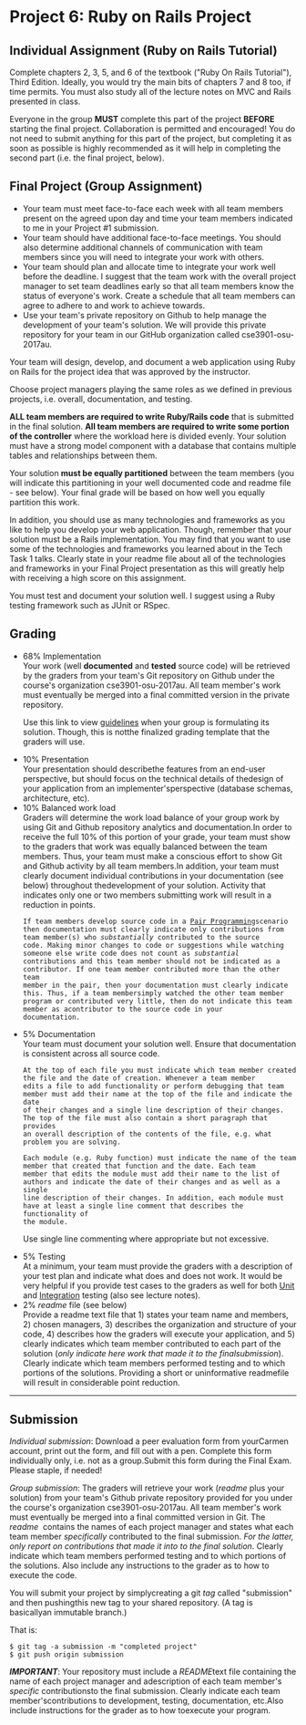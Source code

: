 # Project 6: Ruby on Rails Project

## Individual Assignment (Ruby on Rails Tutorial)

Complete chapters 2, 3, 5, and 6 of the textbook ("Ruby On Rails Tutorial"), Third Edition. Ideally, you would try the main bits of chapters 7 and 8 too, if time permits. You must also study all of the lecture notes on MVC and Rails presented in class.

Everyone in the group **MUST** complete this part of the project **BEFORE** starting the final project. Collaboration is permitted and encouraged! You do not need to submit anything for this part of the project, but completing it as soon as possible is highly recommended as it will help in completing the second part (i.e. the final project, below).

## Final Project (Group Assignment)
<ul>
<li>Your team must meet face-to-face each week with all team members present on the agreed upon day and time your team members indicated to me in your Project #1 submission. </li>
<li>Your team should have additional face-to-face meetings. You should also determine additional channels of communication with team members since you will need to integrate your work with others. </li>
<li> Your team should plan and allocate time to integrate your work well before the deadline. I suggest that the team work with the overall project manager to set team deadlines early so that all team members know the status of everyone's work. Create a schedule that all team members can agree to adhere to and work to achieve towards. </li>
<li>Use your team's private repository on Github to help manage the development of your team's solution. We will provide this private repository for your team in our GitHub organization called cse3901-osu-2017au.</li>
</ul>
Your team will design, develop, and document a web application using Ruby on Rails for the project idea that was approved by the instructor.

Choose project managers playing the same roles as we defined in previous projects, i.e. overall, documentation, and testing.

**ALL team members are required to write Ruby/Rails code** that is submitted in the final solution. **All team members are required to write some portion of the controller** where the workload here is divided evenly. Your solution must have a strong model component with a database that contains multiple tables and relationships between them.

Your solution **must be equally partitioned** between the team members (you will indicate this partitioning in your well documented code and readme file - see below). Your final grade will be based on how well you equally partition this work.

In addition, you should use as many technologies and frameworks as you like to help you develop your web application. Though, remember that your solution must be a Rails implementation. You may find that you want to use some of the technologies and frameworks you learned about in the Tech Task 1 talks. Clearly state in your readme file about all of the technologies and frameworks in your Final Project presentation as this will greatly help with receiving a high score on this assignment.

You must test and document your solution well. I suggest using a Ruby testing framework such as JUnit or RSpec.

## Grading
<ul><li>68% Implementation</li>
Your work (well <strong>documented</strong> and <strong>tested</strong> source code) will be retrieved by the graders from your team's Git repository on Github under the course's organization cse3901-osu-2017au. All team member's work must eventually be merged into a final committed version in the private repository.

Use this link to view <a href="GradingGuidelines.pdf">guidelines</a> when your group is formulating its solution. Though, this is notthe finalized grading template that the graders will use.

<li>10% Presentation</li>
Your presentation should describethe features from an end-user perspective, but should focus on the technical details of thedesign of your application from an implementer'sperspective (database schemas, architecture, etc).

<li>10% Balanced work load</li>
Graders will determine the work load balance of your group work by using Git and Github repository analytics and documentation.In order to receive the full 10% of this portion of your grade, your team must show to the graders that work was equally balanced between the team members. Thus, your team must make a conscious effort to show Git and Github activity by all team members.In addition, your team must clearly document individual contributions in your documentation (see below) throughout thedevelopment of your solution. Activity that indicates only one or two members submitting work will result in a reduction in points.

<pre><code>If team members develop source code in a <a href="http://en.wikipedia.org/wiki/Pair_programming">Pair Programming</a>scenario
then documentation must clearly indicate only contributions from team member(s) who <em>substantially</em> contributed to the source
code. Making minor changes to code or suggestions while watching someone else write code does not count as <em>substantial</em>
contributions and this team member should not be indicated as a contributor. If one team member contributed more than the other team
member in the pair, then your documentation must clearly indicate this. Thus, if a team membersimply watched the other team member
program or contributed very little, then do not indicate this team member as acontributor to the source code in your
documentation.</pre></code>

<li>5% Documentation</li>
Your team must document your solution well. Ensure that documentation is consistent across all source code.

<pre><code>At the top of each file you must indicate which team member created the file and the date of creation. Whenever a team member
edits a file to add functionality or perform debugging that team member must add their name at the top of the file and indicate the date
of their changes and a single line description of their changes. The top of the file must also contain a short paragraph that provides
an overall description of the contents of the file, e.g. what problem you are solving.</pre></code>

<pre><code>Each module (e.g. Ruby function) must indicate the name of the team member that created that function and the date. Each team
member that edits the module must add their name to the list of authors and indicate the date of their changes and as well as a single
line description of their changes. In addition, each module must have at least a single line comment that describes the functionality of
the module.</pre></code>

Use single line commenting where appropriate but not excessive.

<li>5% Testing</li>
At a minimum, your team must provide the graders with a description of your test plan and indicate what does and does not work. It would be very helpful if you provide test cases to the graders as well for both <a href="http://en.wikipedia.org/wiki/Unit_testing">Unit</a> and <a href="http://en.wikipedia.org/wiki/Integration_testing">Integration</a> testing (also see lecture notes).

<li>2% <em>readme</em> file (see below)</li>Provide a readme text file that 1) states your team name and members, 2) chosen managers, 3) describes the organization and structure of your code, 4) describes how the graders will execute your application, and 5) clearly indicates which team member contributed to each part of the solution (<em>only indicate here work that made it to the finalsubmission</em>). Clearly indicate which team members performed testing and to which portions of the solutions. Providing a short or uninformative readmefile will result in considerable point reduction.
</ul>
<hr />

## Submission
<em>Individual submission</em>: Download a peer evaluation form from yourCarmen account, print out the form, and fill out with a pen. Complete this form individually only, i.e. not as a group.Submit this form during the Final Exam. Please staple, if needed! 

<em>Group submission</em>: The graders will retrieve your work (<em>readme</em> plus your solution) from your team's Github private repository provided for you under the course's organization cse3901-osu-2017au. All team member's work must eventually be merged into a final committed version in Git. The <em>readme</em>  contains the names of each project manager and states what each team member <em>specifically</em> contributed to the final submission. <em>For the latter, only report on contributions that made it into to the final solution</em>. Clearly indicate which team members performed testing and to which portions of the solutions. Also include any instructions to the grader as to how to execute the code.

You will submit your project by simplycreating a git <em>tag</em> called "submission" and then pushingthis new tag to your shared repository. (A tag is basicallyan immutable branch.)

That is:
<pre><code>$ git tag -a submission -m "completed project"
$ git push origin submission</code></pre><p>
<strong><em>IMPORTANT</em></strong>: Your repository must include a <em>README</em>text file containing the name of each project manager and adescription of each team member's <em>specific</em> contributionsto the final submission. Clearly indicate each team member'scontributions to development, testing, documentation, etc.Also include instructions for the grader as to how toexecute your program.
